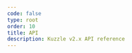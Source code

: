```yaml
---
code: false
type: root
order: 10
title: API
description: Kuzzle v2.x API reference
---
```


<RedirectToFirstChild />